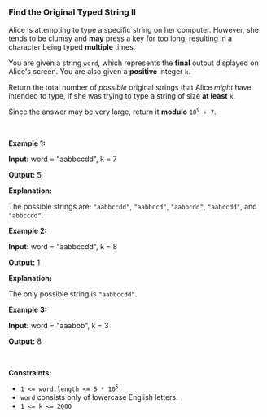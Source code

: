 
<h3>Find the Original Typed String II</h3>
<div><p>Alice is attempting to type a specific string on her computer. However, she tends to be clumsy and <strong>may</strong> press a key for too long, resulting in a character being typed <strong>multiple</strong> times.</p>
<p>You are given a string <code>word</code>, which represents the <strong>final</strong> output displayed on Alice's screen. You are also given a <strong>positive</strong> integer <code>k</code>.</p>
<p>Return the total number of <em>possible</em> original strings that Alice <em>might</em> have intended to type, if she was trying to type a string of size <strong>at least</strong> <code>k</code>.</p>
<p>Since the answer may be very large, return it <strong>modulo</strong> <code>10<sup>9</sup> + 7</code>.</p>
<p> </p>
<p><strong>Example 1:</strong></p>
<div class="example-block">
<p><strong>Input:</strong> <span class="example-io">word = "aabbccdd", k = 7</span></p>
<p><strong>Output:</strong> <span class="example-io">5</span></p>
<p><strong>Explanation:</strong></p>
<p>The possible strings are: <code>"aabbccdd"</code>, <code>"aabbccd"</code>, <code>"aabbcdd"</code>, <code>"aabccdd"</code>, and <code>"abbccdd"</code>.</p>
</div>
<p><strong>Example 2:</strong></p>
<div class="example-block">
<p><strong>Input:</strong> <span class="example-io">word = "aabbccdd", k = 8</span></p>
<p><strong>Output:</strong> <span class="example-io">1</span></p>
<p><strong>Explanation:</strong></p>
<p>The only possible string is <code>"aabbccdd"</code>.</p>
</div>
<p><strong>Example 3:</strong></p>
<div class="example-block">
<p><strong>Input:</strong> <span class="example-io">word = "aaabbb", k = 3</span></p>
<p><strong>Output:</strong> <span class="example-io">8</span></p>
</div>
<p> </p>
<p><strong>Constraints:</strong></p>
<ul>
<li><code>1 &lt;= word.length &lt;= 5 * 10<sup>5</sup></code></li>
<li><code>word</code> consists only of lowercase English letters.</li>
<li><code>1 &lt;= k &lt;= 2000</code></li>
</ul>
</div>
